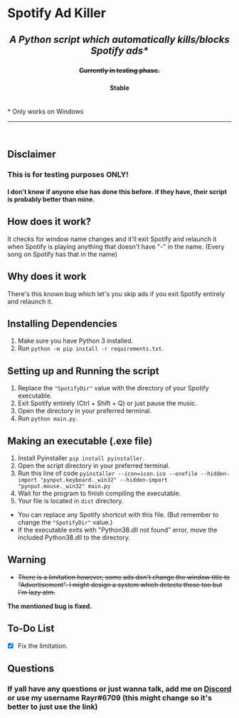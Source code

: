 # Spotify Ad Killer

### <h2 align="center"> <i> <b> A Python script which automatically kills/blocks Spotify ads*</b> </i> </h2>
### <h4 align="center"> <b> ~~Currently in testing phase.~~</b> </h4>
### <h4 align="center"> <b> Stable </b> </h4>

<br>
* Only works on Windows
<hr>
<br>

## Disclaimer 
<h3> This is for testing purposes ONLY! </h3>
<h4> I don't know if anyone else has done this before. if they have, their script is probably better than mine.

## How does it work?
It checks for window name changes and it'll exit Spotify and relaunch it when Spotify  is playing anything that doesn't have "-" in the name.
(Every song on Spotify has that in the name)

## Why does it work
There's this known bug which let's you skip ads if you exit Spotify entirely and relaunch it.

## Installing Dependencies 
1. Make sure you have Python 3 installed.
2. Run `python -m pip install -r requirements.txt`.

## Setting up and Running the script
1. Replace the `"SpotifyDir"` value with the directory of your Spotify executable.
2. Exit Spotify entirely (Ctrl + Shift + Q) or just pause the music.
3. Open the directory in your preferred terminal.
4. Run `python main.py`.

## Making an executable (.exe file)
1. Install Pyinstaller `pip install pyinstaller`.
2. Open the script directory in your preferred terminal.
3. Run this line of code `pyinstaller --icon=icon.ico --onefile --hidden-import "pynput.keyboard._win32" --hidden-import "pynput.mouse._win32" main.py`
4. Wait for the program to finish compiling the executable.
5. Your file is located in `dist` directory.
* You can replace any Spotify shortcut with this file. (But remember to change the `"SpotifyDir"` value.)
* If the executable exits with "Python38.dll not found" error, move the included Python38.dll to the directory.

  
## Warning
* ~~There is a limitation however, some ads don't change the window title to "Advertisement". I might design a system which detects those too but I'm lazy atm.~~
  
**The mentioned bug is fixed.**

## To-Do List
- [x] Fix the limitation.

## Questions
### If yall have any questions or just wanna talk, add me on [Discord](https://rayr.ml/LinkInBio) or use my username Rayr#6709 (this might change so it's better to just use the link)
